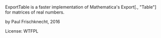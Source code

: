 ExportTable is a faster implementation of Mathematica's
Export[., "Table"] 
for matrices of real numbers.

by Paul Frischknecht, 2016

License: WTFPL